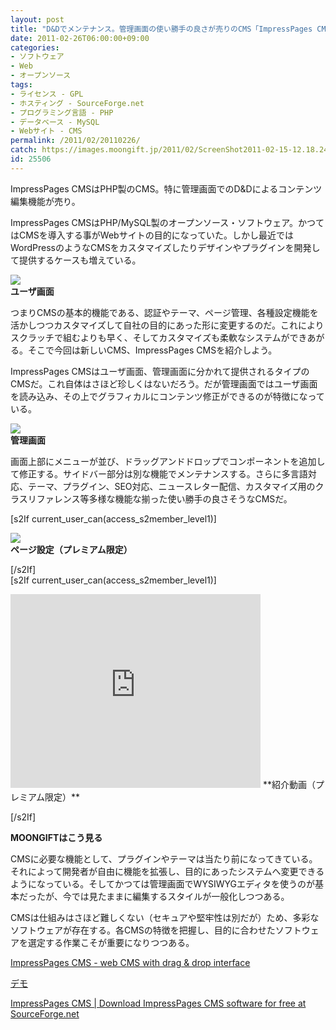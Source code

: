 ```yaml
---
layout: post
title: "D&Dでメンテナンス。管理画面の使い勝手の良さが売りのCMS「ImpressPages CMS」"
date: 2011-02-26T06:00:00+09:00
categories:
- ソフトウェア
- Web
- オープンソース
tags: 
- ライセンス - GPL
- ホスティング - SourceForge.net
- プログラミング言語 - PHP
- データベース - MySQL
- Webサイト - CMS
permalink: /2011/02/20110226/
catch: https://images.moongift.jp/2011/02/ScreenShot2011-02-15-12.18.24_thumb.png
id: 25506
---
```

ImpressPages CMSはPHP製のCMS。特に管理画面でのD&Dによるコンテンツ編集機能が売り。

  

ImpressPages CMSはPHP/MySQL製のオープンソース・ソフトウェア。かつてはCMSを導入する事がWebサイトの目的になっていた。しかし最近ではWordPressのようなCMSをカスタマイズしたりデザインやプラグインを開発して提供するケースも増えている。

  

![](https://images.moongift.jp/2011/02/ScreenShot2011-02-15-12.19.48_thumb.png)  
**ユーザ画面**

  

つまりCMSの基本的機能である、認証やテーマ、ページ管理、各種設定機能を活かしつつカスタマイズして自社の目的にあった形に変更するのだ。これによりスクラッチで組むよりも早く、そしてカスタマイズも柔軟なシステムができあがる。そこで今回は新しいCMS、ImpressPages CMSを紹介しよう。

  
<!--more-->  

ImpressPages CMSはユーザ画面、管理画面に分かれて提供されるタイプのCMSだ。これ自体はさほど珍しくはないだろう。だが管理画面ではユーザ画面を読み込み、その上でグラフィカルにコンテンツ修正ができるのが特徴になっている。

  

![](https://images.moongift.jp/2011/02/ScreenShot2011-02-15-12.18.24_thumb.png)  
**管理画面**

  

画面上部にメニューが並び、ドラッグアンドドロップでコンポーネントを追加して修正する。サイドバー部分は別な機能でメンテナンスする。さらに多言語対応、テーマ、プラグイン、SEO対応、ニュースレター配信、カスタマイズ用のクラスリファレンス等多様な機能な揃った使い勝手の良さそうなCMSだ。

  
[s2If current\_user\_can(access\_s2member\_level1)]

![](https://images.moongift.jp/2011/02/ScreenShot2011-02-15-12.19.07_thumb.png)  
**ページ設定（プレミアム限定）**

[/s2If]  
[s2If current\_user\_can(access\_s2member\_level1)]

<iframe src="http://player.vimeo.com/video/19366427" width="400" height="310" frameborder="0"></iframe>  
**紹介動画（プレミアム限定）**

[/s2If]  
  
  

**MOONGIFTはこう見る**

  

CMSに必要な機能として、プラグインやテーマは当たり前になってきている。それによって開発者が自由に機能を拡張し、目的にあったシステムへ変更できるようになっている。そしてかつては管理画面でWYSIWYGエディタを使うのが基本だったが、今では見たままに編集するスタイルが一般化しつつある。

  

CMSは仕組みはさほど難しくない（セキュアや堅牢性は別だが）ため、多彩なソフトウェアが存在する。各CMSの特徴を把握し、目的に合わせたソフトウェアを選定する作業こそが重要になりつつある。

  

[ImpressPages CMS - web CMS with drag & drop interface](http://www.impresspages.org/)

  

[デモ](http://www.impresspages.org/demo-page/)

  

[ImpressPages CMS | Download ImpressPages CMS software for free at SourceForge.net](http://sourceforge.net/projects/impresspages/)

